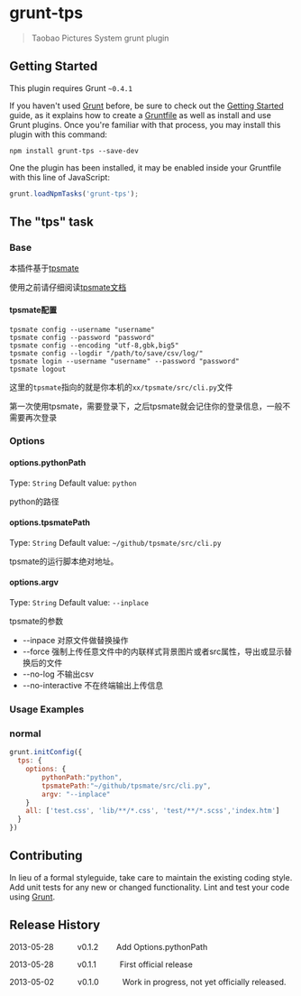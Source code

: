 # grunt-tps

> Taobao Pictures System grunt plugin

## Getting Started
This plugin requires Grunt `~0.4.1`

If you haven't used [Grunt](http://gruntjs.com/) before, be sure to check out the [Getting Started](http://gruntjs.com/getting-started) guide, as it explains how to create a [Gruntfile](http://gruntjs.com/sample-gruntfile) as well as install and use Grunt plugins. Once you're familiar with that process, you may install this plugin with this command:

```shell
npm install grunt-tps --save-dev
```

One the plugin has been installed, it may be enabled inside your Gruntfile with this line of JavaScript:

```js
grunt.loadNpmTasks('grunt-tps');
```

## The "tps" task

### Base

本插件基于[tpsmate](https://github.com/sodabiscuit/tpsmate)

使用之前请仔细阅读[tpsmate文档](http://me.tardoc.com/tpsmate/)

#### tpsmate配置

```shell
tpsmate config --username "username"
tpsmate config --password "password"
tpsmate config --encoding "utf-8,gbk,big5"
tpsmate config --logdir "/path/to/save/csv/log/"
tpsmate login --username "username" --password "password"
tpsmate logout
```

这里的`tpsmate`指向的就是你本机的`xx/tpsmate/src/cli.py`文件

第一次使用tpsmate，需要登录下，之后tpsmate就会记住你的登录信息，一般不需要再次登录

### Options

#### options.pythonPath
Type: `String`
Default value: `python`

python的路径

#### options.tpsmatePath
Type: `String`
Default value: `~/github/tpsmate/src/cli.py`

tpsmate的运行脚本绝对地址。

#### options.argv
Type: `String`
Default value: `--inplace`

tpsmate的参数

- --inpace 对原文件做替换操作
- --force 强制上传任意文件中的内联样式背景图片或者src属性，导出或显示替换后的文件
- --no-log 不输出csv
- --no-interactive 不在终端输出上传信息

### Usage Examples

### normal

```js
grunt.initConfig({
  tps: {
    options: {
        pythonPath:"python",
        tpsmatePath:"~/github/tpsmate/src/cli.py",
        argv: "--inplace"
    }
    all: ['test.css', 'lib/**/*.css', 'test/**/*.scss','index.htm']
  }
})
```

## Contributing
In lieu of a formal styleguide, take care to maintain the existing coding style. Add unit tests for any new or changed functionality. Lint and test your code using [Grunt](http://gruntjs.com/).

## Release History


2013-05-28   v0.1.2   Add Options.pythonPath

2013-05-28   v0.1.1   First official release

2013-05-02   v0.1.0   Work in progress, not yet officially released.
